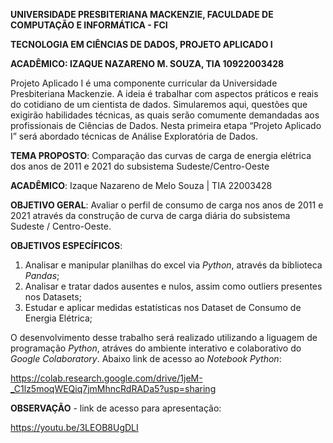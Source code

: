 **UNIVERSIDADE PRESBITERIANA MACKENZIE, FACULDADE DE COMPUTAÇÃO E INFORMÁTICA - FCI**

**TECNOLOGIA EM CIÊNCIAS DE DADOS, PROJETO APLICADO I**

**ACADÊMICO: IZAQUE NAZARENO M. SOUZA, TIA 10922003428**

Projeto Aplicado I é uma componente curricular da Universidade Presbiteriana Mackenzie. A ideia é trabalhar com aspectos práticos e reais do cotidiano de um cientista de dados. Simularemos aqui, questões que exigirão habilidades técnicas, as quais serão comumente demandadas aos profissionais de Ciências de Dados. Nesta primeira etapa “Projeto Aplicado I” será abordado técnicas de Análise Exploratória de Dados.

**TEMA PROPOSTO**: Comparação das curvas de carga de energia elétrica dos anos de 2011 e 2021 do subsistema Sudeste/Centro-Oeste


**ACADÊMICO**: Izaque Nazareno de Melo Souza | TIA 22003428

**OBJETIVO GERAL**: Avaliar o perfil de consumo de carga nos anos de 2011 e 2021 através da construção de curva de carga diária do subsistema Sudeste / Centro-Oeste.

**OBJETIVOS ESPECÍFICOS**:
1. Analisar e manipular planilhas do excel via *Python*, através da biblioteca *Pandas*;
2. Analisar e tratar dados ausentes e nulos, assim como outliers presentes nos Datasets;
3. Estudar e aplicar medidas estatísticas nos Dataset de Consumo de Energia Elétrica;

O desenvolvimento desse trabalho será realizado utilizando a liguagem de programação *Python*, atráves do ambiente interativo e colaborativo do *Google Colaboratory*. Abaixo link de acesso ao *Notebook Python*:

https://colab.research.google.com/drive/1jeM-_C1lz5moqWEQiq7jmMhncRdRADa5?usp=sharing

**OBSERVAÇÃO** -  link de acesso para apresentação:

https://youtu.be/3LEOB8UgDLI
